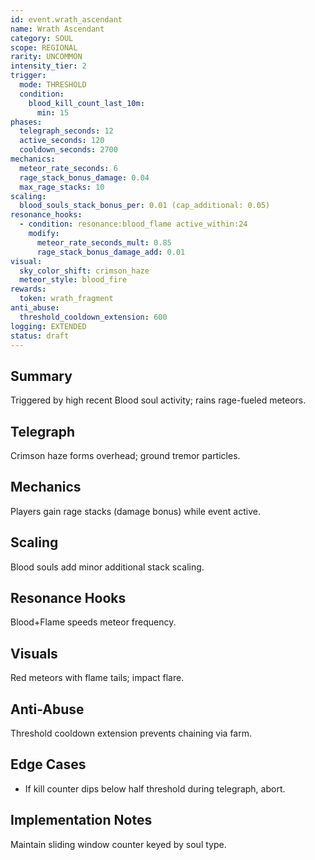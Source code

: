 ```yaml
---
id: event.wrath_ascendant
name: Wrath Ascendant
category: SOUL
scope: REGIONAL
rarity: UNCOMMON
intensity_tier: 2
trigger:
  mode: THRESHOLD
  condition:
    blood_kill_count_last_10m: 
      min: 15
phases:
  telegraph_seconds: 12
  active_seconds: 120
  cooldown_seconds: 2700
mechanics:
  meteor_rate_seconds: 6
  rage_stack_bonus_damage: 0.04
  max_rage_stacks: 10
scaling:
  blood_souls_stack_bonus_per: 0.01 (cap_additional: 0.05)
resonance_hooks:
  - condition: resonance:blood_flame active_within:24
    modify:
      meteor_rate_seconds_mult: 0.85
      rage_stack_bonus_damage_add: 0.01
visual:
  sky_color_shift: crimson_haze
  meteor_style: blood_fire
rewards:
  token: wrath_fragment
anti_abuse:
  threshold_cooldown_extension: 600
logging: EXTENDED
status: draft
---
```

## Summary
Triggered by high recent Blood soul activity; rains rage-fueled meteors.

## Telegraph
Crimson haze forms overhead; ground tremor particles.

## Mechanics
Players gain rage stacks (damage bonus) while event active.

## Scaling
Blood souls add minor additional stack scaling.

## Resonance Hooks
Blood+Flame speeds meteor frequency.

## Visuals
Red meteors with flame tails; impact flare.

## Anti-Abuse
Threshold cooldown extension prevents chaining via farm.

## Edge Cases
* If kill counter dips below half threshold during telegraph, abort.

## Implementation Notes
Maintain sliding window counter keyed by soul type.
